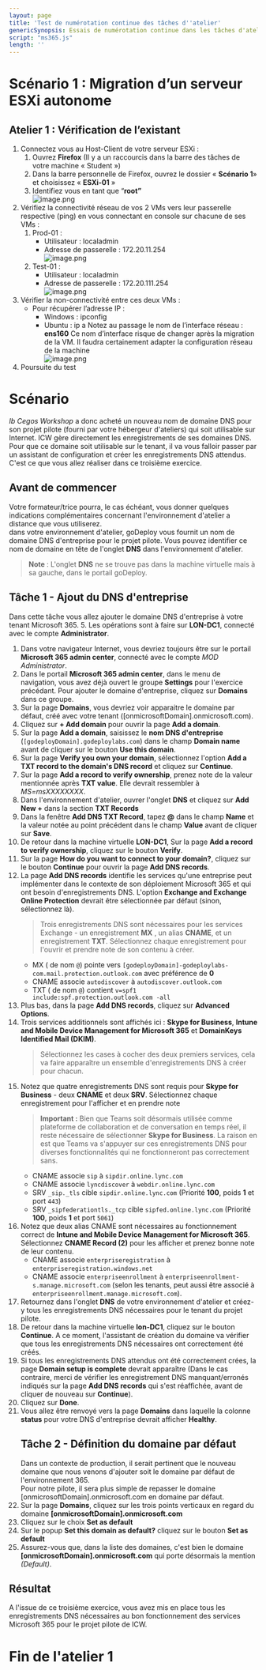 ```yaml
---
layout: page
title: 'Test de numérotation continue des tâches d''atelier'
genericSynopsis: Essais de numérotation continue dans les tâches d'ateliers
script: "ms365.js"
length: ''
---
```

# Scénario 1 : Migration d’un serveur ESXi autonome
## Atelier 1 : Vérification de l’existant
1. Connectez vous au Host-Client de votre serveur ESXi :
   1. Ouvrez **Firefox** (Il y a un raccourcis dans la barre des tâches de votre machine « Student »)
   2. Dans la barre personnelle de Firefox, ouvrez le dossier « **Scénario 1**» et choisissez « **ESXi-01** »
   3. Identifiez vous en tant que “**root”**  
        ![image.png](image.png)
1. Vérifiez la connectivité réseau de vos 2 VMs vers leur passerelle respective (ping) en vous connectant en console sur chacune de ses VMs :
   1. Prod-01 :
       - Utilisateur : localadmin
       - Adresse de passerelle : 172.20.11.254        
        ![image.png](image%201.png)
    2. Test-01 :
       - Utilisateur : localadmin
       - Adresse de passerelle : 172.20.111.254  
        ![image.png](image%202.png)
1. Vérifier la non-connectivité entre ces deux VMs :
    - Pour récupérer l’adresse IP :
        - Windows : ipconfig
        - Ubuntu : ip a
    Notez au passage le nom de l’interface réseau : **ens160**
    Ce nom d’interface risque de changer après la migration de la VM. Il faudra certainement adapter la configuration réseau de la machine  
    ![image.png](image%203.png)
1. Poursuite du test  
# Scénario
*Ib Cegos Workshop* a donc acheté un nouveau nom de domaine DNS pour son projet pilote (fourni par votre hébergeur d'ateliers) qui soit utilisable sur Internet.
ICW gère directement les enregistrements de ses domaines DNS. Pour que ce domaine soit utilisable sur le tenant, il va vous falloir passer par un assistant de configuration et créer les enregistrements DNS attendus. C'est ce que vous allez réaliser dans ce troisième exercice.
## Avant de commencer
Votre formateur/trice pourra, le cas échéant, vous donner quelques indications complémentaires concernant l'environnement d'atelier a distance que vous utiliserez.  
dans votre environnement d'atelier, goDeploy vous fournit un nom de domaine DNS d'entreprise pour le projet pilote. Vous pouvez identifier ce nom de domaine en tête de l'onglet **DNS** dans l'environnement d'atelier.
> **Note** : L'onglet **DNS** ne se trouve pas dans la machine virtuelle mais à sa gauche, dans le portail goDeploy.  
## Tâche 1 - Ajout du DNS d'entreprise
Dans cette tâche vous allez ajouter le domaine DNS d'entreprise à votre tenant Microsoft 365.
5. Les opérations sont à faire sur **LON-DC1**, connecté avec le compte **Administrator**.
1. Dans votre navigateur Internet, vous devriez toujours être sur le portail **Microsoft 365 admin center**, connecté avec le compte *MOD Administrator*.
1. Dans le portail **Microsoft 365 admin center**, dans le menu de navigation, vous avez déjà ouvert le groupe **Settings** pour l'exercice précédant. Pour ajouter le domaine d'entreprise, cliquez sur **Domains** dans ce groupe.
1. Sur la page **Domains**, vous devriez voir apparaitre le domaine par défaut, créé avec votre tenant ([onmicrosoftDomain].onmicrosoft.com).
1. Cliquez sur **+ Add domain** pour ouvrir la page **Add a domain**.
1. Sur la page **Add a domain**, saisissez le **nom DNS d'entreprise** (```[godeployDomain].godeploylabs.com```) dans le champ **Domain name** avant de cliquer sur le bouton **Use this domain**.
1. Sur la page **Verify you own your domain**, sélectionnez l'option **Add a TXT record to the domain's DNS record** et cliquez sur **Continue**.
1. Sur la page **Add a record to verify ownership**, prenez note de la valeur mentionnée après **TXT value**. Elle devrait ressembler à *MS=msXXXXXXXX*.
1. Dans l'environnement d'atelier, ouvrer l'onglet **DNS** et cliquez sur **Add New +** dans la section **TXT Records**
1. Dans la fenêtre **Add DNS TXT Record**, tapez **@** dans le champ **Name** et la valeur notée au point précédent dans le champ **Value** avant de cliquer sur **Save**.
1. De retour dans la machine virtuelle **LON-DC1**, Sur la page **Add a record to verify ownership**, cliquez sur le bouton **Verify**.
1. Sur la page **How do you want to connect to your domain?**, cliquez sur le bouton **Continue** pour ouvrir la page **Add DNS records**.
1. La page **Add DNS records** identifie les services qu'une entreprise peut implémenter dans le contexte de son déploiement Microsoft 365 et qui ont besoin d'enregistrements DNS. L'option **Exchange and Exchange Online Protection** devrait être sélectionnée par défaut (sinon, sélectionnez là).
	> Trois enregistrements DNS sont nécessaires pour les services Exchange - un enregistrement **MX** , un alias **CNAME**, et un enregistrement **TXT**. Sélectionnez chaque enregistrement pour l'ouvrir et prendre note de son contenu à créer.  
    - MX ( de nom ```@```) pointe vers ```[godeployDomain]-godeploylabs-com.mail.protection.outlook.com``` avec préférence de **0**  
    - CNAME associe ```autodiscover``` à ```autodiscover.outlook.com```  
    - TXT ( de nom ```@```) contient ```v=spf1 include:spf.protection.outlook.com -all```  
1. Plus bas, dans la page **Add DNS records**, cliquez sur **Advanced Options**.
1. Trois services additionnels sont affichés ici : **Skype for Business**, **Intune and Mobile Device Management for Microsoft 365** et **DomainKeys Identified Mail (DKIM)**.  
	> Sélectionnez les cases à cocher des deux premiers services, cela va faire apparaître un ensemble d'enregistrements DNS à créer pour chacun.
1. Notez que quatre enregistrements DNS sont requis pour **Skype for Business** - deux **CNAME** et deux **SRV**. Sélectionnez chaque enregistrement pour l'afficher et en prendre note  
	> **Important :** Bien que Teams soit désormais utilisée comme plateforme de collaboration et de conversation en temps réel, il reste nécessaire de sélectionner **Skype for Business**. La raison en est que Teams va s'appuyer sur ces enregistrements DNS pour diverses fonctionnalités qui ne fonctionneront pas correctement sans.  
    - CNAME associe ```sip``` à ```sipdir.online.lync.com```  
    - CNAME associe ```lyncdiscover``` à ```webdir.online.lync.com```  
    - SRV ```_sip._tls``` cible ```sipdir.online.lync.com``` (Priorité **100**, poids **1** et port ```443```)  
    - SRV ```_sipfederationtls._tcp``` cible ```sipfed.online.lync.com``` (Priorité **100**, poids **1** et port ```5061```)  
1. Notez que deux alias CNAME sont nécessaires au fonctionnement correct de **Intune and Mobile Device Management for Microsoft 365**. Sélectionnez **CNAME Record (2)** pour les afficher et prenez bonne note de leur contenu.  
    - CNAME associe ```enterpriseregistration``` à ```enterpriseregistration.windows.net```  
    - CNAME associe ```enterpriseenrollment``` à ```enterpriseenrollment-s.manage.microsoft.com``` (selon les tenants, peut aussi être associé à ```enterpriseenrollment.manage.microsoft.com```).  
1. Retournez dans l'onglet **DNS** de votre environnement d'atelier et créez-y tous les enregistrements DNS nécessaires pour le tenant du projet pilote.
1. De retour dans la machine virtuelle **lon-DC1**, cliquez sur le bouton **Continue**. A ce moment, l'assistant de création du domaine va vérifier que tous les enregistrements DNS nécessaires ont correctement été créés.
1. Si tous les enregistrements DNS attendus ont été correctement crées, la page **Domain setup is complete** devrait apparaître (Dans le cas contraire, merci de vérifier les enregistrement DNS manquant/erronés indiqués sur la page **Add DNS records** qui s'est réaffichée, avant de cliquer de nouveau sur **Continue**).
1. Cliquez sur **Done**.
1. Vous allez être renvoyé vers la page **Domains** dans laquelle la colonne **status** pour votre DNS d'entreprise devrait afficher **Healthy**.  
    ## Tâche 2 - Définition du domaine par défaut
    Dans un contexte de production, il serait pertinent que le nouveau domaine que nous venons d'ajouter soit le domaine par défaut de l'environnement 365.  
    Pour notre pilote, il sera plus simple de repasser le domaine [onmicrosoftDomain].onmicrosoft.com en domaine par défaut.
1. Sur la page **Domains**, cliquez sur les trois points verticaux en regard du domaine **[onmicrosoftDomain].onmicrosoft.com**
1. Cliquez sur le choix **Set as default**
1. Sur le popup **Set this domain as default?** cliquez sur le bouton **Set as default**
1. Assurez-vous que, dans la liste des domaines, c'est bien le domaine **[onmicrosoftDomain].onmicrosoft.com** qui porte désormais la mention *(Default)*.

## Résultat
A l'issue de ce troisième exercice, vous avez mis en place tous les enregistrements DNS nécessaires au bon fonctionnement des services Microsoft 365 pour le projet pilote de ICW.

# Fin de l'atelier 1